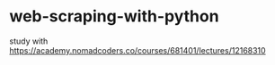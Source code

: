 # web-scraping-with-python
study with https://academy.nomadcoders.co/courses/681401/lectures/12168310 
